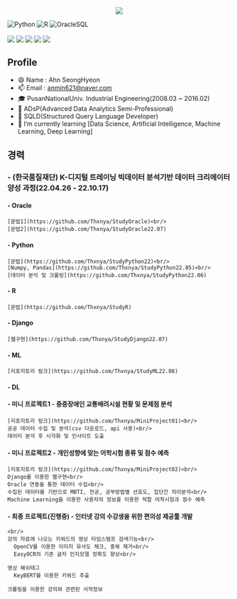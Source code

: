<!--
**Thxnya/Thxnya** is a ✨ _special_ ✨ repository because its `README.md` (this file) appears on your GitHub profile.

Here are some ideas to get you started:

- 🔭 I’m currently working on ...
- 🌱 I’m currently learning ...
- 👯 I’m looking to collaborate on ...
- 🤔 I’m looking for help with ...
- 💬 Ask me about ...
- 📫 How to reach me: ...
- 😄 Pronouns: ...
- ⚡ Fun fact: ...
-->

<p align='center'>
  <a href="https://github.com/Thxnya">
    <img src="https://capsule-render.vercel.app/api?type=waving&color=gradient&fontColor=FFFFFF&height=300&section=header&text=Ahn%20SeongHyeon&fontSize=50"/>
  </a>
</p>

![Python](https://img.shields.io/badge/-Python-3178C6?style=flat-square&logo=Python&logoColor=white)
![R](https://img.shields.io/badge/-R-A8B9CC?style=flat-square&logo=R&logoColor=black)
![OracleSQL](https://img.shields.io/badge/-Oracle-FD5750?style=flat-square&logo=Oracle&logoColor=white)
<br>
<br>
<img src="https://img.shields.io/badge/django-092E20?style=flat-square&logo=django&logoColor=white">
<img src="https://img.shields.io/badge/html5-E34F26?style=flat-square&logo=html5&logoColor=white">
<img src="https://img.shields.io/badge/css-1572B6?style=flat-square&logo=css3&logoColor=white">
<img src="https://img.shields.io/badge/javascript-F7DF1E?style=flat-square&logo=javascript&logoColor=black">
<img src="https://img.shields.io/badge/bootstrap-7952B3?style=flat-square&logo=bootstrap&logoColor=white">


## Profile
- 😄 Name : Ahn SeongHyeon
- 📫 Email : anmin621@naver.com
- 🎓 PusanNationalUniv. Industrial Engineering(2008.03 ~ 2016.02)
- 📰 ADsP(Advanced Data Analytics Semi-Professional)
- 📰 SQLD(Structured Query Language Developer)
- 🌱 I’m currently learning [Data Science, Artificial Intelligence, Machine Learning, Deep Learning]

## 경력
### - (한국품질재단) K-디지털 트레이닝 빅데이터 분석기반 데이터 크리에이터 양성 과정(22.04.26 - 22.10.17)
  #### - Oracle<br/>
    [문법1](https://github.com/Thxnya/StudyOracle)<br/>
    [문법2](https://github.com/Thxnya/StudyOracle22.07)
  
  #### - Python<br/>
    [문법](https://github.com/Thxnya/StudyPython22)<br/>
    [Numpy, Pandas](https://github.com/Thxnya/StudyPython22.05)<br/>
    [데이터 분석 및 크롤링](https://github.com/Thxnya/StudyPython22.06)
  
  #### - R<br/>
    [문법](https://github.com/Thxnya/StudyR)
  
  #### - Django<br/>
    [웹구현](https://github.com/Thxnya/StudyDjango22.07)
  
  #### - ML<br/>
    [리포지토리 링크](https://github.com/Thxnya/StudyML22.08)
  
  #### - DL
    
  
  #### - 미니 프로젝트1 - 중증장애인 교통배려시설 현황 및 문제점 분석<br/>
    [리포지토리 링크](https://github.com/Thxnya/MiniProject01)<br/>
    공공 데이터 수집 및 분석(csv 다운로드, api 사용)<br/>
    데이터 분석 후 시각화 및 인사이트 도출
  
  #### - 미니 프로젝트2 - 개인성향에 맞는 어학시험 종류 및 점수 예측<br/>
    [리포지토리 링크](https://github.com/Thxnya/MiniProject02)<br/>
    Django를 이용한 웹구현<br/>
    Oracle 연동을 통한 데이터 수집<br/>
    수집된 데이터를 기반으로 MBTI, 전공, 공부방법별 선호도, 집단간 차이분석<br/>
    Machine Learning을 이용한 사용자의 정보를 이용한 적합 어학시험과 점수 예측
  
  #### - 최종 프로젝트(진행중) - 인터넷 강의 수강생을 위한 편의성 제공툴 개발<br/>
    <br/>
    강의 자료에 나오는 키워드의 영상 타임스탬프 검색기능<br/>
      OpenCV를 이용한 이미지 유사도 체크, 중복 제거<br/>
      EasyOCR의 기존 글자 인지모델 정확도 향상<br/>
    
    영상 해쉬태그 
      KeyBERT를 이용한 키워드 추출

    크롤링을 이용한 강의와 관련된 서적정보 
